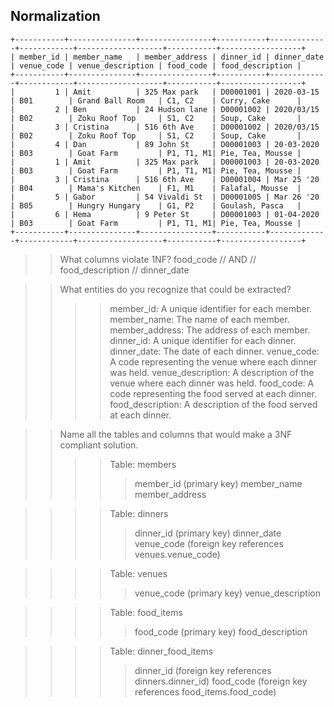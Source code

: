 ## Normalization
>>
```
+-----------+---------------+----------------+-----------+-------------+------------+-------------------+-----------+------------------+
| member_id | member_name   | member_address | dinner_id | dinner_date | venue_code | venue_description | food_code | food_description |
+-----------+---------------+----------------+-----------+-------------+------------+-------------------+-----------+------------------+
|         1 | Amit          | 325 Max park   | D00001001 | 2020-03-15  | B01        | Grand Ball Room   | C1, C2    | Curry, Cake      |
|         2 | Ben           | 24 Hudson lane | D00001002 | 2020/03/15  | B02        | Zoku Roof Top     | S1, C2    | Soup, Cake       |
|         3 | Cristina      | 516 6th Ave    | D00001002 | 2020/03/15  | B02        | Zoku Roof Top     | S1, C2    | Soup, Cake       |
|         4 | Dan           | 89 John St     | D00001003 | 20-03-2020  | B03        | Goat Farm         | P1, T1, M1| Pie, Tea, Mousse |
|         1 | Amit          | 325 Max park   | D00001003 | 20-03-2020  | B03        | Goat Farm         | P1, T1, M1| Pie, Tea, Mousse |
|         3 | Cristina      | 516 6th Ave    | D00001004 | Mar 25 '20  | B04        | Mama's Kitchen    | F1, M1    | Falafal, Mousse  |
|         5 | Gabor         | 54 Vivaldi St  | D00001005 | Mar 26 '20  | B05        | Hungry Hungary    | G1, P2    | Goulash, Pasca   |
|         6 | Hema          | 9 Peter St     | D00001003 | 01-04-2020  | B03        | Goat Farm         | P1, T1, M1| Pie, Tea, Mousse |
+-----------+---------------+----------------+-----------+-------------+------------+-------------------+-----------+------------------+
```
>> What columns violate 1NF?    food_code // AND // food_description // dinner_date

>>What entities do you recognize that could be extracted?  
>>>>member_id: A unique identifier for each member.
>>>>member_name: The name of each member.
>>>>member_address: The address of each member.
>>>>dinner_id: A unique identifier for each dinner.
>>>>dinner_date: The date of each dinner.
>>>>venue_code: A code representing the venue where each dinner was held.
>>>>venue_description: A description of the venue where each dinner was held.
>>>>food_code: A code representing the food served at each dinner.
>>>>food_description: A description of the food served at each dinner.

>>Name all the tables and columns that would make a 3NF compliant solution.
>>>>Table: members
>>>>>member_id (primary key)
>>>>>member_name
>>>>>member_address

>>>>Table: dinners
>>>>>dinner_id (primary key)
>>>>>dinner_date
>>>>>venue_code (foreign key references venues.venue_code)

>>>>Table: venues
>>>>>venue_code (primary key)
>>>>>venue_description

>>>>Table: food_items
>>>>>food_code (primary key)
>>>>>food_description

>>>>Table: dinner_food_items
>>>>>dinner_id (foreign key references dinners.dinner_id)
>>>>>food_code (foreign key references food_items.food_code)
